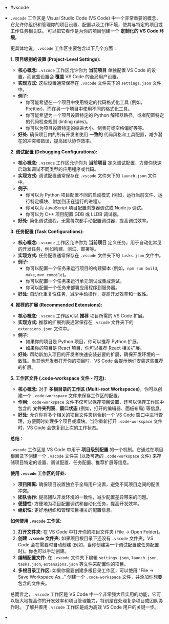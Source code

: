 - #vscode
- `.vscode` 工作区是 Visual Studio Code (VS Code) 中一个非常重要的概念，它允许你组织和管理你的项目设置、配置以及工作环境，使其与特定的项目或工作任务相关联。  可以把它看作是为你的项目创建一个 **定制化的 VS Code 环境**。
  
  更具体地说，`.vscode` 工作区主要包含以下几个方面：
  
  **1. 项目级别的设置 (Project-Level Settings):**
  
  * **核心概念:**  `.vscode` 工作区允许你为 **当前项目** 单独配置 VS Code 的设置，而这些设置会 **覆盖** VS Code 的全局用户设置。
  * **实现方式:** 这些设置通常保存在 `.vscode` 文件夹下的 `settings.json` 文件中。
  * **例子:**
      * 你可能希望在一个项目中使用特定的代码格式化工具 (例如，Prettier)，而在另一个项目中使用不同的格式化工具。
      * 你可能希望为一个项目设置特定的 Python 解释器路径，或者配置特定的代码检查规则 (linting rules)。
      * 你可以为项目设置特定的缩进大小、制表符或空格偏好等等。
  * **好处:**  确保项目内的所有开发者使用 **一致的** 代码风格和工具配置，减少潜在的冲突和错误，提高团队协作效率。
  
  **2. 调试配置 (Debugging Configurations):**
  
  * **核心概念:**  `.vscode` 工作区允许你为 **当前项目** 定义调试配置，方便你快速启动和调试不同类型的应用程序或代码。
  * **实现方式:** 调试配置通常保存在 `.vscode` 文件夹下的 `launch.json` 文件中。
  * **例子:**
      * 你可以为 Python 项目配置不同的启动模式 (例如，运行当前文件、运行特定模块、附加到正在运行的进程)。
      * 你可以为 JavaScript 项目配置浏览器调试或 Node.js 调试。
      * 你可以为 C++ 项目配置 GDB 或 LLDB 调试器。
  * **好处:**  简化调试流程，无需每次都手动配置调试器，提高调试效率。
  
  **3. 任务配置 (Task Configurations):**
  
  * **核心概念:**  `.vscode` 工作区允许你为 **当前项目** 定义任务，用于自动化常见的开发任务，例如构建、测试、部署等。
  * **实现方式:** 任务配置通常保存在 `.vscode` 文件夹下的 `tasks.json` 文件中。
  * **例子:**
      * 你可以配置一个任务来运行项目的构建脚本 (例如，`npm run build`, `make`, `mvn compile`)。
      * 你可以配置一个任务来运行单元测试或集成测试。
      * 你可以配置一个任务来部署应用程序到服务器。
  * **好处:**  自动化重复性任务，减少手动操作，提高开发效率和一致性。
  
  **4. 推荐的扩展 (Recommended Extensions):**
  
  * **核心概念:**  `.vscode` 工作区可以 **推荐** 项目所需的 VS Code 扩展。
  * **实现方式:** 推荐的扩展列表通常保存在 `.vscode` 文件夹下的 `extensions.json` 文件中。
  * **例子:**
      * 如果你的项目是 Python 项目，你可以推荐 Python 扩展。
      * 如果你的项目是 React 项目，你可以推荐 React 相关扩展。
  * **好处:**  帮助新加入项目的开发者快速安装必要的扩展，确保开发环境的一致性。当其他开发者打开你的项目时，VS Code 会提示他们安装这些推荐的扩展。
  
  **5. 工作区文件 (.code-workspace 文件 - 可选):**
  
  * **核心概念:**  对于 **多根目录的工作区 (Multi-root Workspaces)**，你可以创建一个 `.code-workspace` 文件来保存工作区的配置。
  * **作用:**  `.code-workspace` 文件不仅可以保存项目设置，还可以保存工作区中包含的 **文件夹列表**、**窗口状态** (例如，打开的编辑器、面板布局) 等信息。
  * **好处:**  允许你将多个相关的项目文件夹组合到一个 VS Code 窗口中进行管理，方便同时处理多个项目或模块。当你重新打开 `.code-workspace` 文件时，VS Code 会恢复到上次的工作状态。
  
  **总结：**
  
  `.vscode` 工作区是 VS Code 中用于 **项目级别配置** 的一个机制。它通过在项目根目录下创建一个 `.vscode` 文件夹 (以及可选的 `.code-workspace` 文件) 来存储项目特定的设置、调试配置、任务配置、推荐扩展等信息。
  
  **使用 `.vscode` 工作区的好处:**
  
  * **项目隔离:**  确保项目设置独立于全局用户设置，避免不同项目之间的配置冲突。
  * **团队协作:**  提高团队开发环境的一致性，减少配置差异带来的问题。
  * **便捷性:**  方便地为项目配置调试和自动化任务，提高开发效率。
  * **组织性:**  更好地组织和管理项目相关的配置信息。
  
  **如何使用 `.vscode` 工作区:**
  
  1. **打开文件夹:** 在 VS Code 中打开你的项目文件夹 (File -> Open Folder)。
  2. **创建 `.vscode` 文件夹:** 如果项目根目录下还没有 `.vscode` 文件夹，VS Code 会在需要时自动创建 (例如，当你创建第一个调试配置或任务配置时)。你也可以手动创建。
  3. **编辑配置文件:** 在 `.vscode` 文件夹下编辑 `settings.json`, `launch.json`, `tasks.json`, `extensions.json` 等文件来配置你的项目。
  4. **多根目录工作区:** 如果你需要创建多根目录工作区，可以使用 "File -> Save Workspace As..." 创建一个 `.code-workspace` 文件，并添加你想要包含的文件夹。
  
  总而言之，`.vscode` 工作区是 VS Code 中一个非常强大且实用的功能，它可以极大地提高你的开发效率和项目管理能力，特别是在处理复杂项目或团队协作时。 了解并善用 `.vscode` 工作区是成为高效 VS Code 用户的关键一步。
-